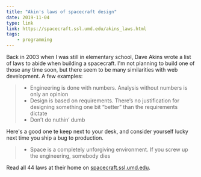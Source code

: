 ```yaml
---
title: "Akin's laws of spacecraft design"
date: 2019-11-04
type: link
link: https://spacecraft.ssl.umd.edu/akins_laws.html
tags:
    - programming
---
```


Back in 2003 when I was still in elementary school, Dave Akins wrote a list of laws to abide when building a spacecraft. I'm not planning to build one of those any time soon, but there seem to be many similarities with web development. A few examples:

> - Engineering is done with numbers. Analysis without numbers is only an opinion
> - Design is based on requirements. There’s no justification for designing something one bit “better” than the requirements dictate
> - Don’t do nuthin’ dumb

Here's a good one te keep next to your desk, and consider yourself lucky next time you ship a bug to production.

> - Space is a completely unforgiving environment. If you screw up the engineering, somebody dies

Read all 44 laws at their home on [spacecraft.ssl.umd.edu](https://spacecraft.ssl.umd.edu/akins_laws.html).

